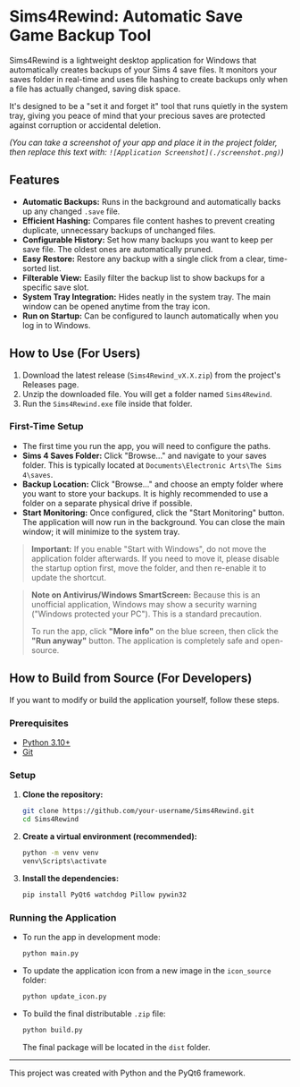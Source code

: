 # Sims4Rewind: Automatic Save Game Backup Tool

Sims4Rewind is a lightweight desktop application for Windows that automatically creates backups of your Sims 4 save files. It monitors your saves folder in real-time and uses file hashing to create backups only when a file has actually changed, saving disk space.

It's designed to be a "set it and forget it" tool that runs quietly in the system tray, giving you peace of mind that your precious saves are protected against corruption or accidental deletion.

*(You can take a screenshot of your app and place it in the project folder, then replace this text with: `![Application Screenshot](./screenshot.png)`)*

## Features

- **Automatic Backups:** Runs in the background and automatically backs up any changed `.save` file.
- **Efficient Hashing:** Compares file content hashes to prevent creating duplicate, unnecessary backups of unchanged files.
- **Configurable History:** Set how many backups you want to keep per save file. The oldest ones are automatically pruned.
- **Easy Restore:** Restore any backup with a single click from a clear, time-sorted list.
- **Filterable View:** Easily filter the backup list to show backups for a specific save slot.
- **System Tray Integration:** Hides neatly in the system tray. The main window can be opened anytime from the tray icon.
- **Run on Startup:** Can be configured to launch automatically when you log in to Windows.

## How to Use (For Users)

1.  Download the latest release (`Sims4Rewind_vX.X.zip`) from the project's Releases page.
2.  Unzip the downloaded file. You will get a folder named `Sims4Rewind`.
3.  Run the `Sims4Rewind.exe` file inside that folder.

### First-Time Setup
- The first time you run the app, you will need to configure the paths.
- **Sims 4 Saves Folder:** Click "Browse..." and navigate to your saves folder. This is typically located at `Documents\Electronic Arts\The Sims 4\saves`.
- **Backup Location:** Click "Browse..." and choose an empty folder where you want to store your backups. It is highly recommended to use a folder on a separate physical drive if possible.
- **Start Monitoring:** Once configured, click the "Start Monitoring" button. The application will now run in the background. You can close the main window; it will minimize to the system tray.

> **Important:** If you enable "Start with Windows", do not move the application folder afterwards. If you need to move it, please disable the startup option first, move the folder, and then re-enable it to update the shortcut.

> **Note on Antivirus/Windows SmartScreen:**
> Because this is an unofficial application, Windows may show a security warning ("Windows protected your PC"). This is a standard precaution.
>
> To run the app, click **"More info"** on the blue screen, then click the **"Run anyway"** button. The application is completely safe and open-source.

## How to Build from Source (For Developers)

If you want to modify or build the application yourself, follow these steps.

### Prerequisites
- [Python 3.10+](https://www.python.org/downloads/)
- [Git](https://git-scm.com/downloads/)

### Setup
1.  **Clone the repository:**
    ```bash
    git clone https://github.com/your-username/Sims4Rewind.git
    cd Sims4Rewind
    ```
2.  **Create a virtual environment (recommended):**
    ```bash
    python -m venv venv
    venv\Scripts\activate
    ```
3.  **Install the dependencies:**
    ```bash
    pip install PyQt6 watchdog Pillow pywin32
    ```

### Running the Application
- To run the app in development mode:
  ```bash
  python main.py
  ```
- To update the application icon from a new image in the `icon_source` folder:
  ```bash
  python update_icon.py
  ```
- To build the final distributable `.zip` file:
  ```bash
  python build.py
  ```
  The final package will be located in the `dist` folder.

---
This project was created with Python and the PyQt6 framework.